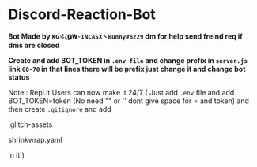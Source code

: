 # Discord-Reaction-Bot

**Bot Made by `KG彡ζ͜͡𝐆𝐖➣INCASX丶Bunny#6229` dm for help send freind req if dms are closed**

**Create and add BOT_TOKEN in `.env file` and change prefix in `server.js` link `60-70` in that lines there will be prefix just change it and change bot status**

Note : Repl.it Users can now make it 24/7 ( Just add `.env` file and add BOT_TOKEN=token (No need "" or '' dont give space for = and token) and then create `.gitignore` and add 

.glitch-assets

shrinkwrap.yaml

in it )
